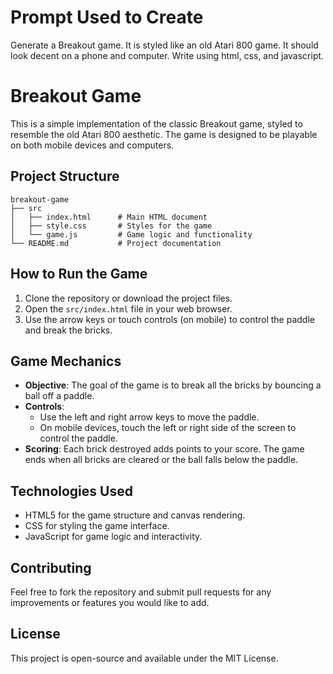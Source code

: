 # Prompt Used to Create

Generate a Breakout game. It is styled like an old Atari 800 game. It should look decent on a phone and computer. Write using html, css, and javascript.

# Breakout Game

This is a simple implementation of the classic Breakout game, styled to resemble the old Atari 800 aesthetic. The game is designed to be playable on both mobile devices and computers.

## Project Structure

```
breakout-game
├── src
│   ├── index.html      # Main HTML document
│   ├── style.css       # Styles for the game
│   └── game.js         # Game logic and functionality
└── README.md           # Project documentation
```

## How to Run the Game

1. Clone the repository or download the project files.
2. Open the `src/index.html` file in your web browser.
3. Use the arrow keys or touch controls (on mobile) to control the paddle and break the bricks.

## Game Mechanics

- **Objective**: The goal of the game is to break all the bricks by bouncing a ball off a paddle.
- **Controls**: 
  - Use the left and right arrow keys to move the paddle.
  - On mobile devices, touch the left or right side of the screen to control the paddle.
- **Scoring**: Each brick destroyed adds points to your score. The game ends when all bricks are cleared or the ball falls below the paddle.

## Technologies Used

- HTML5 for the game structure and canvas rendering.
- CSS for styling the game interface.
- JavaScript for game logic and interactivity.

## Contributing

Feel free to fork the repository and submit pull requests for any improvements or features you would like to add. 

## License

This project is open-source and available under the MIT License.